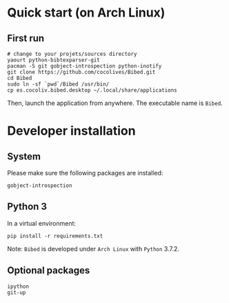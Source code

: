 
# Quick start (on Arch Linux)


## First run

```
# change to your projets/sources directory
yaourt python-bibtexparser-git
pacman -S git gobject-introspection python-inotify
git clone https://github.com/cocolives/Bibed.git
cd Bibed
sudo ln -sf `pwd`/Bibed /usr/bin/
cp es.cocoliv.bibed.desktop ~/.local/share/applications
```

Then, launch the application from anywhere. The executable name is `Bibed`.


# Developer installation

## System

Please make sure the following packages are installed:

```
gobject-introspection
```

## Python 3

In a virtual environment:

```
pip install -r requirements.txt
```

Note: `Bibed` is developed under `Arch Linux` with `Python` 3.7.2.


## Optional packages

```
ipython
git-up
```
